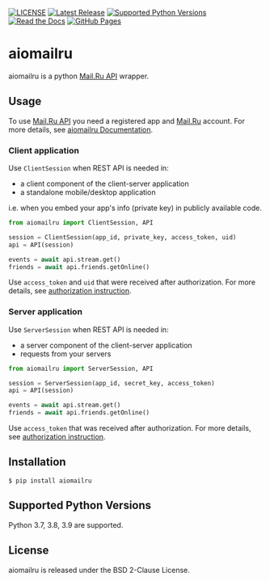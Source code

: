 [![LICENSE](https://img.shields.io/badge/license-BSD-blue.svg)](https://github.com/konstantintogoi/aiomailru/blob/master/LICENSE)
[![Latest Release](https://img.shields.io/pypi/v/aiomailru.svg)](https://pypi.python.org/pypi/aiomailru)
[![Supported Python Versions](https://img.shields.io/pypi/pyversions/aiomailru.svg)](https://pypi.python.org/pypi/aiomailru)
[![Read the Docs](https://readthedocs.org/projects/aiomailru/badge/?version=latest)](https://aiomailru.readthedocs.io/en/latest)
[![GitHub Pages](https://github.com/konstantintogoi/aiomailru/actions/workflows/pages/pages-build-deployment/badge.svg)](https://konstantintogoi.github.io/aiomailru)

# aiomailru

aiomailru is a python [Mail.Ru API](https://api.mail.ru/) wrapper.

## Usage

To use [Mail.Ru API](https://api.mail.ru/) you need a registered app and [Mail.Ru](https://mail.ru) account.
For more details, see [aiomailru Documentation](https://konstantintogoi.github.io/aiomailru).

### Client application

Use `ClientSession` when REST API is needed in:

- a client component of the client-server application
- a standalone mobile/desktop application

i.e. when you embed your app's info (private key) in publicly available code.

```python
from aiomailru import ClientSession, API

session = ClientSession(app_id, private_key, access_token, uid)
api = API(session)

events = await api.stream.get()
friends = await api.friends.getOnline()
```

Use `access_token` and `uid` that were received after authorization.
For more details, see [authorization instruction](https://konstantintogoi.github.io/aiomailru/authorization.html).

### Server application

Use `ServerSession` when REST API is needed in:

- a server component of the client-server application
- requests from your servers

```python
from aiomailru import ServerSession, API

session = ServerSession(app_id, secret_key, access_token)
api = API(session)

events = await api.stream.get()
friends = await api.friends.getOnline()
```

Use `access_token` that was received after authorization.
For more details, see [authorization instruction](https://konstantintogoi.github.io/aiomailru/authorization.html).

## Installation

```shell
$ pip install aiomailru
```

## Supported Python Versions

Python 3.7, 3.8, 3.9 are supported.

## License

aiomailru is released under the BSD 2-Clause License.
